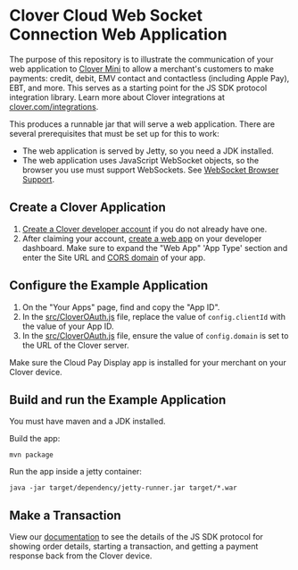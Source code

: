 Clover Cloud Web Socket Connection Web Application
====================================================
The purpose of this repository is to illustrate the communication of your web application to [Clover Mini](https://www.clover.com/pos-hardware/mini) to allow a merchant's customers to make payments: credit, debit, EMV contact and contactless (including Apple Pay), EBT, and more. This serves as a starting point for the JS SDK protocol integration library. Learn more about Clover integrations at [clover.com/integrations](https://www.clover.com/integrations).

This produces a runnable jar that will serve a web application. There are several prerequisites that must be set up for this to work:
- The web application is served by Jetty, so you need a JDK installed.
- The web application uses JavaScript WebSocket objects, so the browser you use must support WebSockets. See [WebSocket Browser Support](http://caniuse.com/#feat=websockets).

## Create a Clover Application

1.  [Create a Clover developer account](https://docs.clover.com/build/#first-create-your-developer-account) if you do not already have one.
7.  After claiming your account, [create a web app](https://docs.clover.com/build/web-apps/#step-1-create-your-clover-web-app) on your developer dashboard. Make sure to expand the "Web App" 'App Type' section and enter the Site URL and [CORS domain](https://docs.clover.com/build/web-apps/cors/) of your app.
    
## Configure the Example Application    
    
1.  On the "Your Apps" page, find and copy the "App ID".  
2.  In the [src/CloverOAuth.js](src/main/webapp/src/CloverOAuth.js) file, replace the value of `config.clientId` with the value of your App ID.
2.  In the [src/CloverOAuth.js](src/main/webapp/src/CloverOAuth.js) file, ensure the value of `config.domain` is set to the URL of the Clover server.
       
       
Make sure the Cloud Pay Display app is installed for your merchant on your Clover device.
    
## Build and run the Example Application
    
You must have maven and a JDK installed.

Build the app:
```
mvn package
```
Run the app inside a jetty container:
```
java -jar target/dependency/jetty-runner.jar target/*.war
```

## Make a Transaction

View our [documentation](https://rawgit.com/clover/remote-pay-cloud/master/src/main/webapp/docs/index.html) to see the details of the JS SDK protocol for showing order details, starting a transaction, and getting a payment response back from the Clover device.
